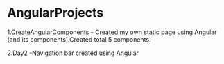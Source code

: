 # AngularProjects


1.CreateAngularComponents - Created my own static page using Angular (and its components).Created total 5 components.

2.Day2 -Navigation bar created using Angular
 

